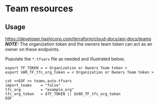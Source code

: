 # Team resources


## Usage

<https://developer.hashicorp.com/terraform/cloud-docs/api-docs/teams>
**_NOTE:_** The organization token and the owners team token can act as an owner on these endpoints.

Populate the `*.tfvars` file as needed and illustrated below;


```shell
export TF_TOKEN = < Organization or Owners Team token >
export VAR_TF_tfc_org_token = < Organization or Owners Team token >

cat <<EOF >> teams.auto.tfvars
import_teams    = "false"
tfc_org         = "example_org"
tfc_org_token   = $TF_TOKEN || $VAR_TF_tfc_org_token
EOF



```
